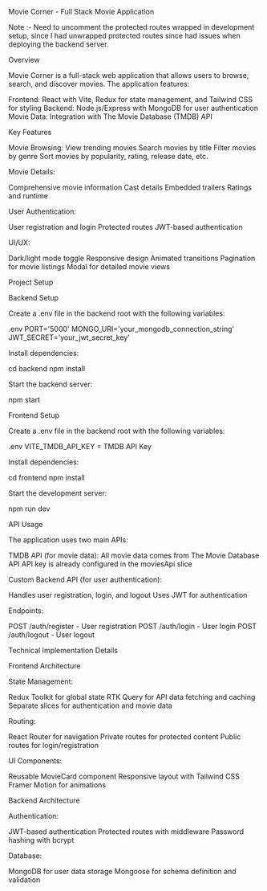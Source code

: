 Movie Corner - Full Stack Movie Application

Note :- Need to uncomment the protected routes wrapped <App/> in development setup, since I had unwrapped protected routes since had issues when deploying the backend server.

Overview

Movie Corner is a full-stack web application that allows users to browse, search, and discover movies. The application features:

Frontend: React with Vite, Redux for state management, and Tailwind CSS for styling
Backend: Node.js/Express with MongoDB for user authentication
Movie Data: Integration with The Movie Database (TMDB) API

Key Features

Movie Browsing:
View trending movies
Search movies by title
Filter movies by genre
Sort movies by popularity, rating, release date, etc.

Movie Details:

Comprehensive movie information
Cast details
Embedded trailers
Ratings and runtime

User Authentication:

User registration and login
Protected routes
JWT-based authentication

UI/UX:

Dark/light mode toggle
Responsive design
Animated transitions
Pagination for movie listings
Modal for detailed movie views

Project Setup

Backend Setup

Create a .env file in the backend root with the following variables:

.env
PORT='5000'
MONGO_URI='your_mongodb_connection_string'
JWT_SECRET='your_jwt_secret_key'

Install dependencies:

cd backend
npm install

Start the backend server:

npm start

Frontend Setup

Create a .env file in the backend root with the following variables:

.env
VITE_TMDB_API_KEY = TMDB API Key

Install dependencies:

cd frontend
npm install

Start the development server:

npm run dev

API Usage

The application uses two main APIs:

TMDB API (for movie data):
All movie data comes from The Movie Database API
API key is already configured in the moviesApi slice

Custom Backend API (for user authentication):

Handles user registration, login, and logout
Uses JWT for authentication

Endpoints:

POST /auth/register - User registration
POST /auth/login - User login
POST /auth/logout - User logout

Technical Implementation Details

Frontend Architecture

State Management:

Redux Toolkit for global state
RTK Query for API data fetching and caching
Separate slices for authentication and movie data

Routing:

React Router for navigation
Private routes for protected content
Public routes for login/registration

UI Components:

Reusable MovieCard component
Responsive layout with Tailwind CSS
Framer Motion for animations

Backend Architecture

Authentication:

JWT-based authentication
Protected routes with middleware
Password hashing with bcrypt

Database:

MongoDB for user data storage
Mongoose for schema definition and validation
